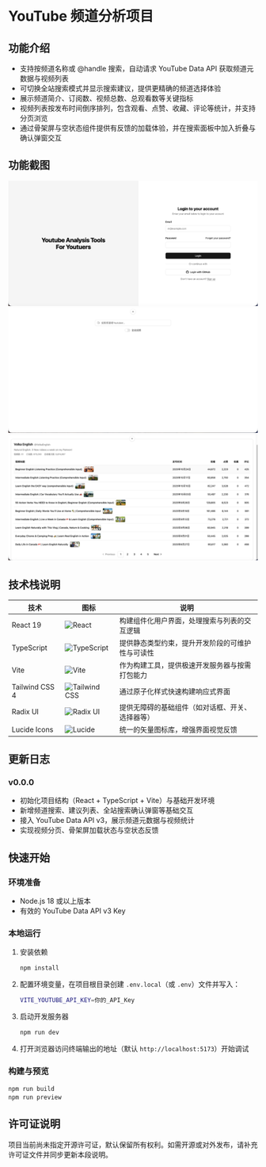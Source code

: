 # YouTube 频道分析项目

## 功能介绍

- 支持按频道名称或 @handle 搜索，自动请求 YouTube Data API 获取频道元数据与视频列表
- 可切换全站搜索模式并显示搜索建议，提供更精确的频道选择体验
- 展示频道简介、订阅数、视频总数、总观看数等关键指标
- 视频列表按发布时间倒序排列，包含观看、点赞、收藏、评论等统计，并支持分页浏览
- 通过骨架屏与空状态组件提供有反馈的加载体验，并在搜索面板中加入折叠与确认弹窗交互

## 功能截图

<!-- TODO: 在此添加项目截图，例如使用 Markdown 图片语法或 HTML 标签 -->

![alt text](./public/login.png)
![alt text](./public/search.png)
![alt text](./public/video-result.png)

## 技术栈说明

| 技术           | 图标                                                                                                                                                 | 说明                                             |
| -------------- | ---------------------------------------------------------------------------------------------------------------------------------------------------- | ------------------------------------------------ |
| React 19       | <img src="https://cdn.jsdelivr.net/gh/devicons/devicon/icons/react/react-original.svg" alt="React" width="24" height="24" />                         | 构建组件化用户界面，处理搜索与列表的交互逻辑     |
| TypeScript     | <img src="https://cdn.jsdelivr.net/gh/devicons/devicon/icons/typescript/typescript-original.svg" alt="TypeScript" width="24" height="24" />          | 提供静态类型约束，提升开发阶段的可维护性与可读性 |
| Vite           | <img src="https://cdn.jsdelivr.net/gh/devicons/devicon/icons/vitejs/vitejs-original.svg" alt="Vite" width="24" height="24" />                        | 作为构建工具，提供极速开发服务器与按需打包能力   |
| Tailwind CSS 4 | <img src="https://img.shields.io/badge/Tailwind%20CSS-38B2AC?logo=tailwindcss&logoColor=white&style=for-the-badge" alt="Tailwind CSS" height="24" /> | 通过原子化样式快速构建响应式界面                 |
| Radix UI       | <img src="https://avatars.githubusercontent.com/u/75042455?s=200&v=4" alt="Radix UI" width="24" height="24" />                                       | 提供无障碍的基础组件（如对话框、开关、选择器等） |
| Lucide Icons   | <img src="https://img.shields.io/badge/Lucide-18181B?logo=lucide&logoColor=white&style=for-the-badge" alt="Lucide" height="24" />                    | 统一的矢量图标库，增强界面视觉反馈               |

## 更新日志

### v0.0.0

- 初始化项目结构（React + TypeScript + Vite）与基础开发环境
- 新增频道搜索、建议列表、全站搜索确认弹窗等基础交互
- 接入 YouTube Data API v3，展示频道元数据与视频统计
- 实现视频分页、骨架屏加载状态与空状态反馈

## 快速开始

### 环境准备

- Node.js 18 或以上版本
- 有效的 YouTube Data API v3 Key

### 本地运行

1. 安装依赖
   ```bash
   npm install
   ```
2. 配置环境变量，在项目根目录创建 `.env.local`（或 `.env`）文件并写入：
   ```bash
   VITE_YOUTUBE_API_KEY=你的_API_Key
   ```
3. 启动开发服务器
   ```bash
   npm run dev
   ```
4. 打开浏览器访问终端输出的地址（默认 `http://localhost:5173`）开始调试

### 构建与预览

```bash
npm run build
npm run preview
```

## 许可证说明

项目当前尚未指定开源许可证，默认保留所有权利。如需开源或对外发布，请补充许可证文件并同步更新本段说明。
